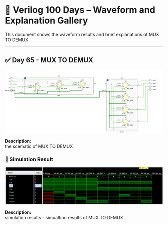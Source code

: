 
# 📘 Verilog 100 Days – Waveform and Explanation Gallery

This document shows the waveform results and brief explanations of MUX TO DEMUX

---

## ✅ Day 65 - MUX TO DEMUX 

 

![barrel shifter](./images/muxtodemux_scematic.png)

**Description:**  
  the scematic of MUX TO DEMUX

 


### 🔬 Simulation Result

![Simulation Waveform](./images/muxtodemux_sim.png)

**Description:**  
simulation results - 
simualtion results of MUX TO DEMUX
